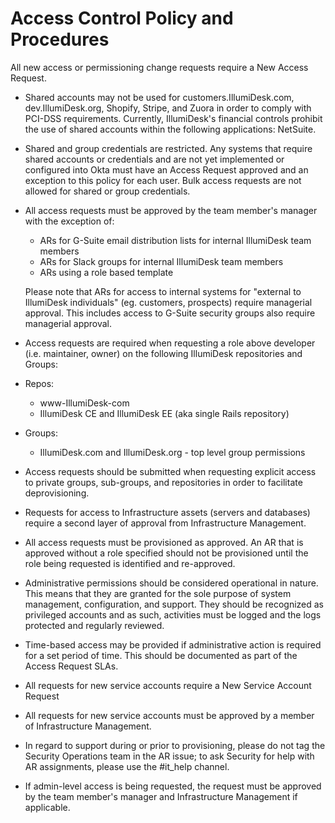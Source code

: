 # Access Control Policy and Procedures

All new access or permissioning change requests require a New Access Request.

* Shared accounts may not be used for customers.IllumiDesk.com, dev.IllumiDesk.org, Shopify, Stripe, and Zuora in order to comply with PCI-DSS requirements. Currently, IllumiDesk's financial controls prohibit the use of shared accounts within the following applications: NetSuite.
* Shared and group credentials are restricted. Any systems that require shared accounts or credentials and are not yet implemented or configured into Okta must have an Access Request approved and an exception to this policy for each user. Bulk access requests are not allowed for shared or group credentials.
* All access requests must be approved by the team member's manager with the exception of:

  * ARs for G-Suite email distribution lists for internal IllumiDesk team members
  * ARs for Slack groups for internal IllumiDesk team members
  * ARs using a role based template

  Please note that ARs for access to internal systems for "external to IllumiDesk individuals" \(eg. customers, prospects\) require managerial approval. This includes access to G-Suite security groups also require managerial approval.

* Access requests are required when requesting a role above developer \(i.e. maintainer, owner\) on the following IllumiDesk repositories and Groups:
* Repos:
  * www-IllumiDesk-com
  * IllumiDesk CE and IllumiDesk EE \(aka single Rails repository\)
* Groups:
  * IllumiDesk.com and IllumiDesk.org - top level group permissions
* Access requests should be submitted when requesting explicit access to private groups, sub-groups, and repositories in order to facilitate deprovisioning.
* Requests for access to Infrastructure assets \(servers and databases\) require a second layer of approval from Infrastructure Management.
* All access requests must be provisioned as approved. An AR that is approved without a role specified should not be provisioned until the role being requested is identified and re-approved.
* Administrative permissions should be considered operational in nature. This means that they are granted for the sole purpose of system management, configuration, and support. They should be recognized as privileged accounts and as such, activities must be logged and the logs protected and regularly reviewed.
* Time-based access may be provided if administrative action is required for a set period of time. This should be documented as part of the Access Request SLAs.
* All requests for new service accounts require a New Service Account Request
* All requests for new service accounts must be approved by a member of Infrastructure Management.
* In regard to support during or prior to provisioning, please do not tag the Security Operations team in the AR issue; to ask Security for help with AR assignments, please use the \#it\_help channel.
* If admin-level access is being requested, the request must be approved by the team member's manager and Infrastructure Management if applicable.

